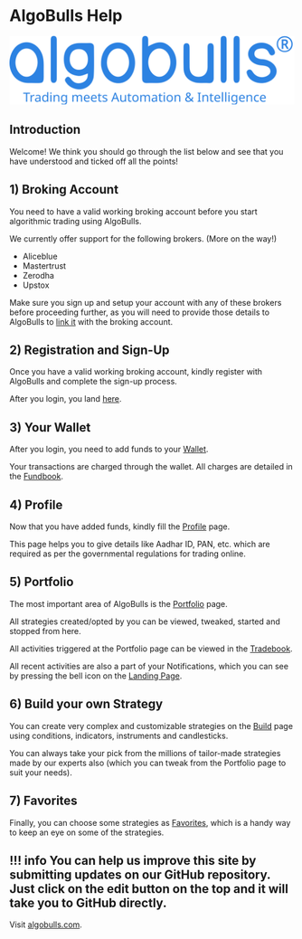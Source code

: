 # AlgoBulls Help

![Logo](imgs/algobulls_logo_with_tagline.svg)

## Introduction
Welcome! We think you should go through the list below and see that you have understood and ticked off all the points!

## 1) Broking Account
You need to have a valid working broking account before you start algorithmic trading using AlgoBulls.

We currently offer support for the following brokers. (More on the way!)

* Aliceblue
* Mastertrust
* Zerodha
* Upstox

Make sure you sign up and setup your account with any of these brokers before proceeding further, as you will need to provide those details to AlgoBulls to [link it](member/Operations/broking-account) with the broking account.

## 2) Registration and Sign-Up
Once you have a valid working broking account, kindly register with AlgoBulls and complete the sign-up process.

After you login, you land [here](member/landing-page).

## 3) Your Wallet
After you login, you need to add funds to your [Wallet](member/your-wallet).

Your transactions are charged through the wallet. All charges are detailed in the [Fundbook](member/Operations/fundbook).

## 4) Profile
Now that you have added funds, kindly fill the [Profile](member/Operations/profile) page.

This page helps you to give details like Aadhar ID, PAN, etc. which are required as per the governmental regulations for trading online.

## 5) Portfolio

The most important area of AlgoBulls is the [Portfolio](member/Operations/portfolio) page.

All strategies created/opted by you can be viewed, tweaked, started and stopped from here.

All activities triggered at the Portfolio page can be viewed in the [Tradebook](member/Operations/tradebook).

All recent activities are also a part of your Notifications, which you can see by pressing the bell icon on the [Landing Page](member/landing-page).

## 6) Build your own Strategy

You can create very complex and customizable strategies on the [Build](member/build-your-strategy) page using conditions, indicators, instruments and candlesticks.

You can always take your pick from the millions of tailor-made strategies made by our experts also (which you can tweak from the Portfolio page to suit your needs).

## 7) Favorites

Finally, you can choose some strategies as [Favorites](member/Operations/favorites), which is a handy way to keep an eye on some of the strategies.

!!! info
    You can help us improve this site by submitting updates on our GitHub repository. 
    Just click on the edit button on the top and it will take you to GitHub 
    directly.
------------
Visit [algobulls.com](https://algobulls.com/).

